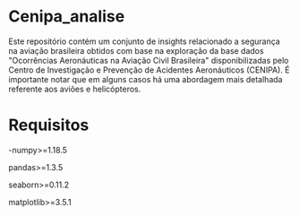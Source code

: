 # Cenipa_analise

Este repositório contém um conjunto de insights relacionado a segurança na aviação brasileira obtidos com base na exploração da base dados "Ocorrências Aeronáuticas na Aviação Civil Brasileira" disponibilizadas pelo Centro de Investigação e Prevenção de Acidentes Aeronáuticos (CENIPA). É importante notar que em alguns casos há uma abordagem mais detalhada referente aos aviões e helicópteros.

# Requisitos

-numpy>=1.18.5

pandas>=1.3.5

seaborn>=0.11.2

matplotlib>=3.5.1
